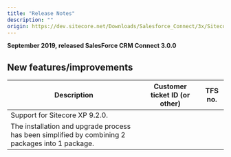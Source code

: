 ```yaml
---
title: "Release Notes"
description: ""
origin: https://dev.sitecore.net/Downloads/Salesforce_Connect/3x/Sitecore_Connect_for_Salesforce_CRM_300/Release_Notes
---
```


**September 2019, released SalesForce CRM Connect 3.0.0**

## New features/improvements

 | Description | Customer ticket ID (or other) | TFS no. |
 | --- | --- | --- |
 | Support for Sitecore XP 9.2.0. |  |  |
 | The installation and upgrade process has been simplified by combining 2 packages into 1 package. |  |  |